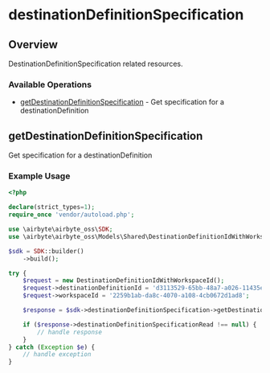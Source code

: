# destinationDefinitionSpecification

## Overview

DestinationDefinitionSpecification related resources.

### Available Operations

* [getDestinationDefinitionSpecification](#getdestinationdefinitionspecification) - Get specification for a destinationDefinition

## getDestinationDefinitionSpecification

Get specification for a destinationDefinition

### Example Usage

```php
<?php

declare(strict_types=1);
require_once 'vendor/autoload.php';

use \airbyte\airbyte_oss\SDK;
use \airbyte\airbyte_oss\Models\Shared\DestinationDefinitionIdWithWorkspaceId;

$sdk = SDK::builder()
    ->build();

try {
    $request = new DestinationDefinitionIdWithWorkspaceId();
    $request->destinationDefinitionId = 'd3113529-65bb-48a7-a026-11435e139dbc';
    $request->workspaceId = '2259b1ab-da8c-4070-a108-4cb0672d1ad8';

    $response = $sdk->destinationDefinitionSpecification->getDestinationDefinitionSpecification($request);

    if ($response->destinationDefinitionSpecificationRead !== null) {
        // handle response
    }
} catch (Exception $e) {
    // handle exception
}
```
